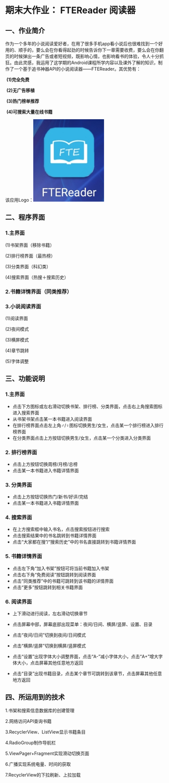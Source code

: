 # **期末大作业： FTEReader 阅读器**

## **一、作业简介**

​		作为一个多年的小说阅读爱好者，在用了很多手机app看小说后也很难找到一个好用的、顺手的，要么会在你看得起劲的时候告诉你下一章需要收费，要么会在你翻页的时候弹出一条广告或者短视频，既影响心情，也影响看书的体验，令人十分抓狂。由此灵感，我运用了这学期的Android课程所学内容以及课外了解的知识，制作了一个基于追书神器API的小说阅读器——FTEReader。其优势有：

​		**(1)完全免费**

​		**(2)无广告移植**

​		**(3)热门榜单推荐**

​		**(4)可搜索大量在线书籍**

该应用Logo：![](https://github.com/cwj609690575/2018118112_Android/blob/homework/FTEReader/PrintScreen/Logo.jpg)



## **二、程序界面**

### **1.主界面**

(1)书架界面（移除书籍）



(2)排行榜界面（最热榜）



(3)分类界面（科幻类）



(4)搜索界面（热搜＋搜索历史）



### **2.书籍详情界面（同类推荐）**



### **3.小说阅读界面**

(1)阅读界面



(2)夜间模式



(3)横屏模式



(4)章节跳转



(5)字体调整





## **三、功能说明**

### **1.主界面**

- 点击下方图标或左右滑动切换书架、排行榜、分类界面，点击右上角搜索图标进入搜索界面
- 从书架书架点击某一本书籍进入阅读界面
- 在排行榜界面点击左上角♂/♀图标切换男生/女生，点击某一个排行榜进入排行榜界面
- 在分类界面点击上方按钮切换男生/女生，点击某一个分类进入分类界面

### **2. 排行榜界面**

- 点击上方按钮切换周榜/月榜/总榜
- 点击某一本书籍进入书籍详情界面

### **3. 分类界面**

- 点击上方按钮切换热门/新书/好评/完结
- 点击某一本书籍进入书籍详情界面

### **4. 搜索界面**

- 在上方搜索框中输入书名，点击搜索按钮进行搜索
- 点击搜索结果中的书名跳转到书籍详情界面
- 点击“大家都在搜”/“搜索历史”中的书名直接跳转到书籍详情界面

### **5. 书籍详情界面**

- 点击左下角“加入书架”按钮可将当前书籍加入书架
- 点击右下角“免费阅读”按钮跳转到阅读界面
- 点击“同类推荐”中的书籍可跳转到该书籍的详情界面
- 点击“更多”按钮跳转到相关书籍界面

### **6. 阅读界面**

- 上下滑动进行阅读，左右滑动切换章节

- 点击屏幕中部，屏幕底部出现菜单：夜间/日间、横屏/竖屏、设置、目录

- 点击“夜间/日间”切换到夜间/日间模式

- 点击“横屏/竖屏”切换到横屏/竖屏模式

- 点击“设置”出现字体大小调整界面，点击“A-”减小字体大小，点击“A+”增大字体大小，点击屏幕其他任意地方返回

- 点击“目录”出现书籍目录，点击某个章节可跳转到该章节，点击屏幕其他任意地方返回

  

## **四、所运用到的技术**

1.书架和搜索信息数据库的创建管理

2.网络访问API查询书籍

3.RecyclerView、ListView显示书籍条目

4.RadioGroup制作导航栏

5.ViewPager+Fragment实现滑动切换页面

6.广播实现系统电量、时间的获取

7.RecyclerView的下拉刷新、上拉加载